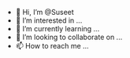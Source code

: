 - 👋 Hi, I’m @Suseet
- 👀 I’m interested in ...
- 🌱 I’m currently learning ...
- 💞️ I’m looking to collaborate on ...
- 📫 How to reach me ...

<!---
Suseet/Suseet is a ✨ special ✨ repository because its `README.md` (this file) appears on your GitHub profile.
You can click the Preview link to take a look at your changes.
--->
